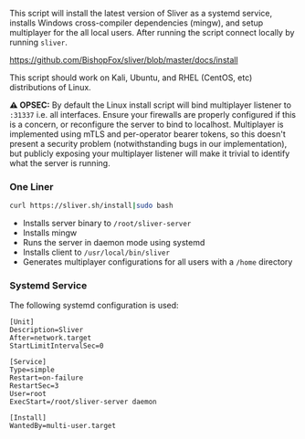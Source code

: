 This script will install the latest version of Sliver as a systemd service, installs Windows cross-compiler dependencies (mingw), and setup multiplayer for the all local users. After running the script connect locally by running `sliver`.

https://github.com/BishopFox/sliver/blob/master/docs/install

This script should work on Kali, Ubuntu, and RHEL (CentOS, etc) distributions of Linux.

__⚠️ OPSEC:__ By default the Linux install script will bind multiplayer listener to `:31337` i.e. all interfaces. Ensure your firewalls are properly configured if this is a concern, or reconfigure the server to bind to localhost. Multiplayer is implemented using mTLS and per-operator bearer tokens, so this doesn't present a security problem (notwithstanding bugs in our implementation), but publicly exposing your multiplayer listener will make it trivial to identify what the server is running.

### One Liner

```bash
curl https://sliver.sh/install|sudo bash
```

* Installs server binary to `/root/sliver-server`
* Installs mingw
* Runs the server in daemon mode using systemd
* Installs client to `/usr/local/bin/sliver`
* Generates multiplayer configurations for all users with a `/home` directory

### Systemd Service

The following systemd configuration is used:

```
[Unit]
Description=Sliver
After=network.target
StartLimitIntervalSec=0

[Service]
Type=simple
Restart=on-failure
RestartSec=3
User=root
ExecStart=/root/sliver-server daemon

[Install]
WantedBy=multi-user.target
```